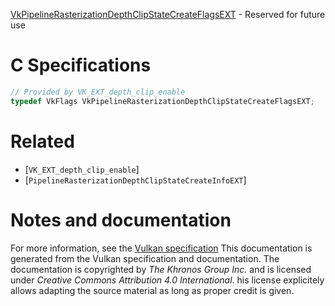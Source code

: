 [VkPipelineRasterizationDepthClipStateCreateFlagsEXT](https://www.khronos.org/registry/vulkan/specs/1.3-extensions/man/html/VkPipelineRasterizationDepthClipStateCreateFlagsEXT.html) - Reserved for future use

# C Specifications
```c
// Provided by VK_EXT_depth_clip_enable
typedef VkFlags VkPipelineRasterizationDepthClipStateCreateFlagsEXT;
```

# Related
- [`VK_EXT_depth_clip_enable`]
- [`PipelineRasterizationDepthClipStateCreateInfoEXT`]

# Notes and documentation
For more information, see the [Vulkan specification](https://www.khronos.org/registry/vulkan/specs/1.3-extensions/html/vkspec.html)
This documentation is generated from the Vulkan specification and documentation.
The documentation is copyrighted by *The Khronos Group Inc.* and is licensed under *Creative Commons Attribution 4.0 International*.
his license explicitely allows adapting the source material as long as proper credit is given.
        